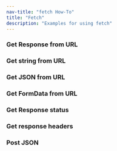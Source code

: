 ```yaml
---
nav-title: "fetch How-To"
title: "Fetch"
description: "Examples for using fetch"
---
```

### Get Response from URL
<snippet id='fetch-response'/>

### Get string from URL
<snippet id='fetch-string'/>

### Get JSON from URL
<snippet id='fetch-json'/>

### Get FormData from URL
<snippet id='fetch-formdata'/>

### Get Response status
<snippet id='fetch-status-response'/>

### Get response headers
<snippet id='fetch-headers-response'/>

### Post JSON
<snippet id='fetch-post-json'/>
